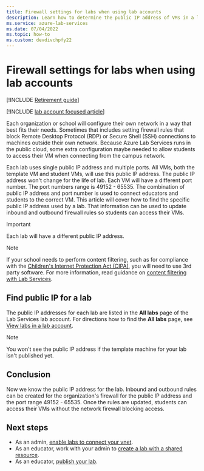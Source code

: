 ```yaml
---
title: Firewall settings for labs when using lab accounts
description: Learn how to determine the public IP address of VMs in a lab created using a lab account so information can be added to firewall rules.
ms.service: azure-lab-services
ms.date: 07/04/2022
ms.topic: how-to
ms.custom: devdivchpfy22
---
```


# Firewall settings for labs when using lab accounts

[!INCLUDE [Retirement guide](./includes/retirement-banner.md)]

[!INCLUDE [lab account focused article](./includes/lab-services-labaccount-focused-article.md)]

Each organization or school will configure their own network in a way that best fits their needs.  Sometimes that includes setting firewall rules that block Remote Desktop Protocol (RDP) or Secure Shell (SSH) connections to machines outside their own network.  Because Azure Lab Services runs in the public cloud, some extra configuration maybe needed to allow students to access their VM when connecting from the campus network.

Each lab uses single public IP address and multiple ports.  All VMs, both the template VM and student VMs, will use this public IP address.  The public IP address won't change for the life of lab.  Each VM will have a different port number.  The port numbers range is 49152 - 65535.  The combination of public IP address and port number is used to connect educators and students to the correct VM.  This article will cover how to find the specific public IP address used by a lab.  That information can be used to update inbound and outbound firewall rules so students can access their VMs.

>[!IMPORTANT]
>Each lab will have a different public IP address.

> [!NOTE]
> If your school needs to perform content filtering, such as for compliance with the [Children's Internet Protection Act (CIPA)](https://www.fcc.gov/consumers/guides/childrens-internet-protection-act), you will need to use 3rd party software.  For more information, read guidance on [content filtering with Lab Services](./administrator-guide.md#content-filtering).

## Find public IP for a lab

The public IP addresses for each lab are listed in the **All labs** page of the Lab Services lab account.  For directions how to find the **All labs** page, see [View labs in a lab account](manage-labs-1.md#view-labs-in-a-lab-account).  

>[!NOTE]
>You won't see the public IP address if the template machine for your lab isn't published yet.

## Conclusion

Now we know the public IP address for the lab.  Inbound and outbound rules can be created for the organization's firewall for the public IP address and the port range  49152 - 65535.  Once the rules are updated, students can access their VMs without the network firewall blocking access.

## Next steps

- As an admin, [enable labs to connect your vnet](how-to-connect-vnet-injection.md).
- As an educator, work with your admin to [create a lab with a shared resource](how-to-create-a-lab-with-shared-resource.md).
- As an educator, [publish your lab](how-to-create-manage-template.md#publish-the-template-vm).
